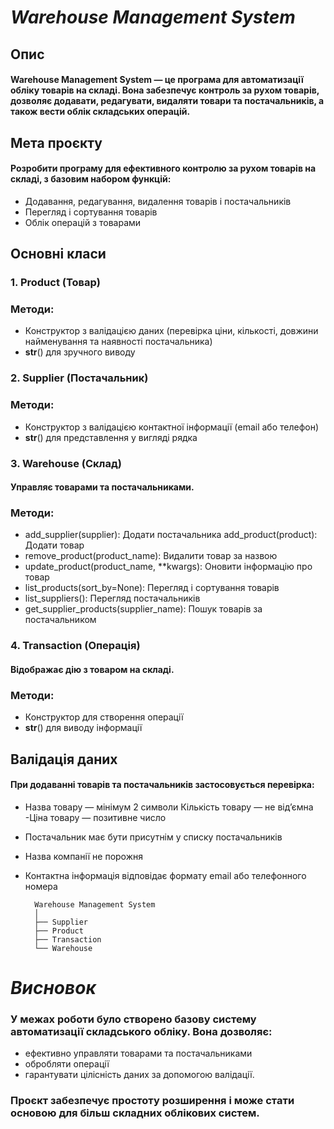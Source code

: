 # *Warehouse Management System*
## Опис
#### Warehouse Management System — це програма для автоматизації обліку товарів на складі. Вона забезпечує контроль за рухом товарів, дозволяє додавати, редагувати, видаляти товари та постачальників, а також вести облік складських операцій.

## Мета проєкту
#### Розробити програму для ефективного контролю за рухом товарів на складі, з базовим набором функцій:
- Додавання, редагування, видалення товарів і постачальників
- Перегляд і сортування товарів
- Облік операцій з товарами

## Основні класи
### 1. Product (Товар)

### Методи:
- Конструктор з валідацією даних (перевірка ціни, кількості, довжини найменування та наявності постачальника)
- __str__() для зручного виводу

### 2. Supplier (Постачальник)

### Методи:
- Конструктор з валідацією контактної інформації (email або телефон)
- __str__() для представлення у вигляді рядка

### 3. Warehouse (Склад)
#### Управляє товарами та постачальниками.

### Методи:
- add_supplier(supplier): Додати постачальника
add_product(product): Додати товар
- remove_product(product_name): Видалити товар за назвою
- update_product(product_name, **kwargs): Оновити інформацію про товар
- list_products(sort_by=None): Перегляд і сортування товарів
- list_suppliers(): Перегляд постачальників
- get_supplier_products(supplier_name): Пошук товарів за постачальником

### 4. Transaction (Операція)
#### Відображає дію з товаром на складі.

### Методи:
- Конструктор для створення операції
- __str__() для виводу інформації

## Валідація даних
#### При додаванні товарів та постачальників застосовується перевірка:
- Назва товару — мінімум 2 символи
Кількість товару — не від’ємна
-Ціна товару — позитивне число
- Постачальник має бути присутнім у списку постачальників
- Назва компанії не порожня
- Контактна інформація відповідає формату email або телефонного номера

        Warehouse Management System
        │
        ├── Supplier
        ├── Product
        ├── Transaction
        └── Warehouse

# *Висновок*
### У межах роботи було створено базову систему автоматизації складського обліку. Вона дозволяє:
- ефективно управляти товарами та постачальниками
- обробляти операції
- гарантувати цілісність даних за допомогою валідації.

### Проєкт забезпечує простоту розширення і може стати основою для більш складних облікових систем.
